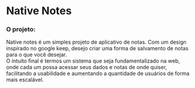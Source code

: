<h1>Native Notes</h1>
<h3>O projeto:</h3>
Native notes é um simples projeto de aplicativo de notas. Com um design inspirado no google keep, desejo criar uma forma de salvamento de notas para o que você desejar. <br/> O intuíto final é termos um sistema que seja fundamentalizado na web, onde cada um possa acessar seus dados e notas de onde quiser, facilitando a usabilidade e aumentando a quantidade de usuários de forma mais escalável. 
